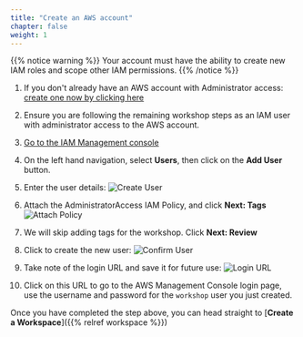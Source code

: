 ```yaml
---
title: "Create an AWS account"
chapter: false
weight: 1
---
```


{{% notice warning %}}
Your account must have the ability to create new IAM roles and scope other IAM permissions.
{{% /notice %}}

1. If you don't already have an AWS account with Administrator access: [create
one now by clicking here](https://aws.amazon.com/getting-started/)

1. Ensure you are following the remaining workshop steps
    as an IAM user with administrator access to the AWS account.

1. [Go to the IAM Management console](https://console.aws.amazon.com/iam/home?#/users$new)

1. On the left hand navigation, select **Users**, then click on the **Add User** button.

1. Enter the user details:
![Create User](/images/iam-1-create-user.png)

1. Attach the AdministratorAccess IAM Policy, and click **Next: Tags**
![Attach Policy](/images/iam-2-attach-policy.png)

1. We will skip adding tags for the workshop. Click **Next: Review**

1. Click to create the new user:
![Confirm User](/images/iam-3-create-user.png)

1. Take note of the login URL and save it for future use:
![Login URL](/images/iam-4-save-url.png)

1. Click on this URL to go to the AWS Management Console login page, use the username and password for the `workshop` user you just created.

Once you have completed the step above, you can head straight to [**Create a Workspace**]({{% relref workspace %}})